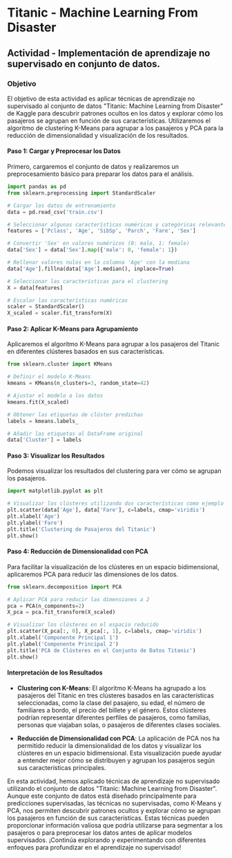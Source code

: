# Titanic - Machine Learning From Disaster

## Actividad - Implementación de aprendizaje no supervisado en conjunto de datos.

### Objetivo
El objetivo de esta actividad es aplicar técnicas de aprendizaje no supervisado al conjunto de datos "Titanic: Machine Learning from Disaster" de Kaggle para descubrir patrones ocultos en los datos y explorar cómo los pasajeros se agrupan en función de sus características. Utilizaremos el algoritmo de clustering K-Means para agrupar a los pasajeros y PCA para la reducción de dimensionalidad y visualización de los resultados.

#### Paso 1: Cargar y Preprocesar los Datos
Primero, cargaremos el conjunto de datos y realizaremos un preprocesamiento básico para preparar los datos para el análisis.

``` python
import pandas as pd
from sklearn.preprocessing import StandardScaler

# Cargar los datos de entrenamiento
data = pd.read_csv('train.csv')

# Seleccionar algunas características numéricas y categóricas relevantes
features = ['Pclass', 'Age', 'SibSp', 'Parch', 'Fare', 'Sex']

# Convertir 'Sex' en valores numéricos (0: male, 1: female)
data['Sex'] = data['Sex'].map({'male': 0, 'female': 1})

# Rellenar valores nulos en la columna 'Age' con la mediana
data['Age'].fillna(data['Age'].median(), inplace=True)

# Seleccionar las características para el clustering
X = data[features]

# Escalar las características numéricas
scaler = StandardScaler()
X_scaled = scaler.fit_transform(X)
```

#### Paso 2: Aplicar K-Means para Agrupamiento
Aplicaremos el algoritmo K-Means para agrupar a los pasajeros del Titanic en diferentes clústeres basados en sus características.

``` python
from sklearn.cluster import KMeans

# Definir el modelo K-Means
kmeans = KMeans(n_clusters=3, random_state=42)

# Ajustar el modelo a los datos
kmeans.fit(X_scaled)

# Obtener las etiquetas de clúster predichas
labels = kmeans.labels_

# Añadir las etiquetas al DataFrame original
data['Cluster'] = labels
```

#### Paso 3: Visualizar los Resultados
Podemos visualizar los resultados del clustering para ver cómo se agrupan los pasajeros.

``` python
import matplotlib.pyplot as plt

# Visualizar los clústeres utilizando dos características como ejemplo
plt.scatter(data['Age'], data['Fare'], c=labels, cmap='viridis')
plt.xlabel('Age')
plt.ylabel('Fare')
plt.title('Clustering de Pasajeros del Titanic')
plt.show()
```

#### Paso 4: Reducción de Dimensionalidad con PCA
Para facilitar la visualización de los clústeres en un espacio bidimensional, aplicaremos PCA para reducir las dimensiones de los datos.

``` python
from sklearn.decomposition import PCA

# Aplicar PCA para reducir las dimensiones a 2
pca = PCA(n_components=2)
X_pca = pca.fit_transform(X_scaled)

# Visualizar los clústeres en el espacio reducido
plt.scatter(X_pca[:, 0], X_pca[:, 1], c=labels, cmap='viridis')
plt.xlabel('Componente Principal 1')
plt.ylabel('Componente Principal 2')
plt.title('PCA de Clústeres en el Conjunto de Datos Titanic')
plt.show()
```

#### Interpretación de los Resultados
* **Clustering con K-Means**: El algoritmo K-Means ha agrupado a los pasajeros del Titanic en tres clústeres basados en las características seleccionadas, como la clase del pasajero, su edad, el número de familiares a bordo, el precio del billete y el género. Estos clústeres podrían representar diferentes perfiles de pasajeros, como familias, personas que viajaban solas, o pasajeros de diferentes clases sociales.

* **Reducción de Dimensionalidad con PCA**: La aplicación de PCA nos ha permitido reducir la dimensionalidad de los datos y visualizar los clústeres en un espacio bidimensional. Esta visualización puede ayudar a entender mejor cómo se distribuyen y agrupan los pasajeros según sus características principales.

En esta actividad, hemos aplicado técnicas de aprendizaje no supervisado utilizando el conjunto de datos "Titanic: Machine Learning from Disaster". Aunque este conjunto de datos está diseñado principalmente para predicciones supervisadas, las técnicas no supervisadas, como K-Means y PCA, nos permiten descubrir patrones ocultos y explorar cómo se agrupan los pasajeros en función de sus características. Estas técnicas pueden proporcionar información valiosa que podría utilizarse para segmentar a los pasajeros o para preprocesar los datos antes de aplicar modelos supervisados. ¡Continúa explorando y experimentando con diferentes enfoques para profundizar en el aprendizaje no supervisado!